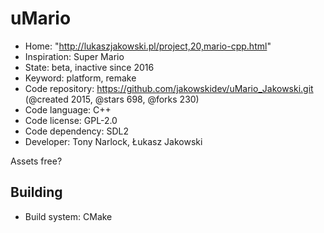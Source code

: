 # uMario

- Home: "http://lukaszjakowski.pl/project,20,mario-cpp.html"
- Inspiration: Super Mario
- State: beta, inactive since 2016
- Keyword: platform, remake
- Code repository: https://github.com/jakowskidev/uMario_Jakowski.git (@created 2015, @stars 698, @forks 230)
- Code language: C++
- Code license: GPL-2.0
- Code dependency: SDL2
- Developer: Tony Narlock, Łukasz Jakowski

Assets free?

## Building

- Build system: CMake
